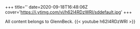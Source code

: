 +++
title=''
date=2020-09-18T16:48:06Z
cover='https://i.ytimg.com/vi/h62I4RDzWRI/sddefault.jpg'
+++

All content belongs to GlennBeck.
{{< youtube h62I4RDzWRI >}}
